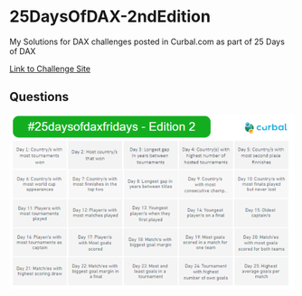 # 25DaysOfDAX-2ndEdition
 My Solutions for DAX challenges posted in Curbal.com as part of 25 Days of DAX


[Link to Challenge Site](https://curbal.com/25-days-of-dax-fridays-challenge-ed2-world-cup-data)
## Questions
![Questions](./Questions.png)